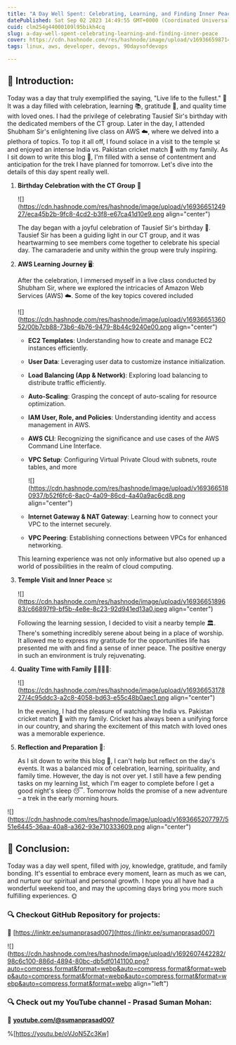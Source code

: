 ```yaml
---
title: "A Day Well Spent: Celebrating, Learning, and Finding Inner Peace 🎉📚🙏"
datePublished: Sat Sep 02 2023 14:49:55 GMT+0000 (Coordinated Universal Time)
cuid: clm254g44000109l95bikh4cq
slug: a-day-well-spent-celebrating-learning-and-finding-inner-peace
cover: https://cdn.hashnode.com/res/hashnode/image/upload/v1693665987145/e1eabc2a-3d5e-42e2-9ca5-249328168427.png
tags: linux, aws, developer, devops, 90daysofdevops

---
```


## 📍 Introduction:

Today was a day that truly exemplified the saying, "Live life to the fullest." 🎉 It was a day filled with celebration, learning 📚, gratitude 🙏, and quality time with loved ones. I had the privilege of celebrating Tausief Sir's birthday with the dedicated members of the CT group. Later in the day, I attended Shubham Sir's enlightening live class on AWS ☁️, where we delved into a plethora of topics. To top it all off, I found solace in a visit to the temple 🕉️ and enjoyed an intense India vs. Pakistan cricket match 🏏 with my family. As I sit down to write this blog 📝, I'm filled with a sense of contentment and anticipation for the trek I have planned for tomorrow. Let's dive into the details of this day spent really well.

1. **Birthday Celebration with the CT Group** 🎂
    
    ![](https://cdn.hashnode.com/res/hashnode/image/upload/v1693665124927/eca45b2b-9fc8-4cd2-b3f8-e67ca41d10e9.png align="center")
    
    The day began with a joyful celebration of Tausief Sir's birthday 🎈. Tausief Sir has been a guiding light in our CT group, and it was heartwarming to see members come together to celebrate his special day. The camaraderie and unity within the group were truly inspiring.
    
2. **AWS Learning Journey** 🖥️:
    
    After the celebration, I immersed myself in a live class conducted by Shubham Sir, where we explored the intricacies of Amazon Web Services (AWS) ☁️. Some of the key topics covered included
    
    ![](https://cdn.hashnode.com/res/hashnode/image/upload/v1693665136052/00b7cb88-73b6-4b76-9479-8b44c9240e00.png align="center")
    
    * **EC2 Templates**: Understanding how to create and manage EC2 instances efficiently.
        
    * **User Data**: Leveraging user data to customize instance initialization.
        
    * **Load Balancing (App & Network)**: Exploring load balancing to distribute traffic efficiently.
        
    * **Auto-Scaling**: Grasping the concept of auto-scaling for resource optimization.
        
    * **IAM User, Role, and Policies**: Understanding identity and access management in AWS.
        
    * **AWS CLI**: Recognizing the significance and use cases of the AWS Command Line Interface.
        
    * **VPC Setup**: Configuring Virtual Private Cloud with subnets, route tables, and more
        
        ![](https://cdn.hashnode.com/res/hashnode/image/upload/v1693665180937/b52f6fc6-8ac0-4a09-86cd-4a40a9ac6cd8.png align="center")
        
    * **Internet Gateway & NAT Gateway**: Learning how to connect your VPC to the internet securely.
        
    * **VPC Peering**: Establishing connections between VPCs for enhanced networking.
        
    
    This learning experience was not only informative but also opened up a world of possibilities in the realm of cloud computing.
    
3. **Temple Visit and Inner Peace** 🕉️
    
    ![](https://cdn.hashnode.com/res/hashnode/image/upload/v1693665189683/c66897f9-bf5b-4e8e-8c23-92d941ed13a0.jpeg align="center")
    
    Following the learning session, I decided to visit a nearby temple 🏛️. There's something incredibly serene about being in a place of worship. It allowed me to express my gratitude for the opportunities life has presented me with and find a sense of inner peace. The positive energy in such an environment is truly rejuvenating.
    
4. **Quality Time with Family** 👨‍👩‍👧‍👦:
    
    ![](https://cdn.hashnode.com/res/hashnode/image/upload/v1693665317827/4c95ddc3-a2c8-4058-bd63-e55c48b0aec1.png align="center")
    
    In the evening, I had the pleasure of watching the India vs. Pakistan cricket match 🏏 with my family. Cricket has always been a unifying force in our country, and sharing the excitement of this match with loved ones was a memorable experience.
    
5. **Reflection and Preparation** 🤔:
    
    As I sit down to write this blog 📝, I can't help but reflect on the day's events. It was a balanced mix of celebration, learning, spirituality, and family time. However, the day is not over yet. I still have a few pending tasks on my learning list, which I'm eager to complete before I get a good night's sleep 😴. Tomorrow holds the promise of a new adventure – a trek in the early morning hours.
    

![](https://cdn.hashnode.com/res/hashnode/image/upload/v1693665207797/551e6445-36aa-40a8-a362-93e710333609.png align="center")

## 📍 Conclusion:

Today was a day well spent, filled with joy, knowledge, gratitude, and family bonding. It's essential to embrace every moment, learn as much as we can, and nurture our spiritual and personal growth. I hope you all have had a wonderful weekend too, and may the upcoming days bring you more such fulfilling experiences. 🌞

### **🔍 Checkout GitHub Repository for projects:**

**🔗** [https://linktr.ee/sumanprasad007](https://linktr.ee/sumanprasad007)

![](https://cdn.hashnode.com/res/hashnode/image/upload/v1692607442282/98c6c100-886d-4894-80bc-db5df0141100.png?auto=compress,format&format=webp&auto=compress,format&format=webp&auto=compress,format&format=webp&auto=compress,format&format=webp&auto=compress,format&format=webp align="left")

### **🔍 Check out my YouTube channel - Prasad Suman Mohan:**

🔗 [**youtube.com/@sumanprasad007**](http://youtube.com/@sumanprasad007)

%[https://youtu.be/oVJoN5Zc3Kw]